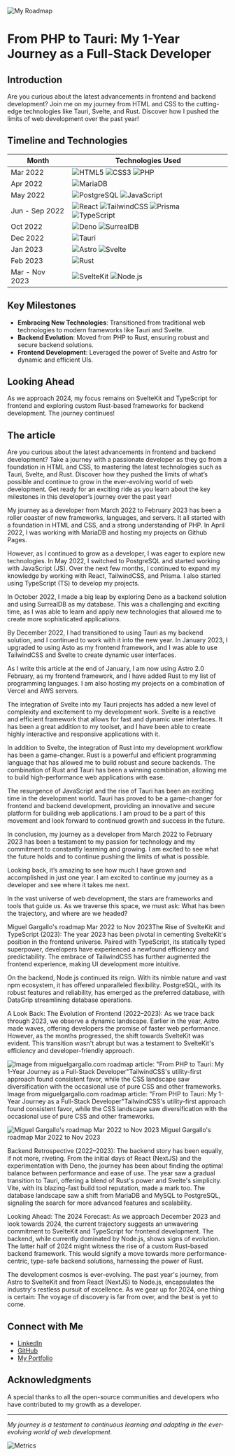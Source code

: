 ![My Roadmap](./assets/roadmap.png)

# From PHP to Tauri: My 1-Year Journey as a Full-Stack Developer

## Introduction
Are you curious about the latest advancements in frontend and backend development? Join me on my journey from HTML and CSS to the cutting-edge technologies like Tauri, Svelte, and Rust. Discover how I pushed the limits of web development over the past year!

## Timeline and Technologies


| Month      | Technologies Used                                                                                                                                                                          |
|------------|--------------------------------------------------------------------------------------------------------------------------------------------------------------------------------------------|
| Mar 2022   | ![HTML5](https://img.shields.io/badge/-HTML5-E34F26?style=for-the-badge&logo=html5&logoColor=white) ![CSS3](https://img.shields.io/badge/-CSS3-1572B6?style=for-the-badge&logo=css3&logoColor=white) ![PHP](https://img.shields.io/badge/-PHP-777BB4?style=for-the-badge&logo=php&logoColor=white) |
| Apr 2022   | ![MariaDB](https://img.shields.io/badge/-MariaDB-003545?style=for-the-badge&logo=mariadb&logoColor=white)                                                                                   |
| May 2022   | ![PostgreSQL](https://img.shields.io/badge/-PostgreSQL-4169E1?style=for-the-badge&logo=postgresql&logoColor=white) ![JavaScript](https://img.shields.io/badge/-JavaScript-F7DF1E?style=for-the-badge&logo=javascript&logoColor=black)                |
| Jun - Sep 2022 | ![React](https://img.shields.io/badge/-React-61DAFB?style=for-the-badge&logo=react&logoColor=black) ![TailwindCSS](https://img.shields.io/badge/-Tailwind_CSS-38B2AC?style=for-the-badge&logo=tailwind-css&logoColor=white) ![Prisma](https://img.shields.io/badge/-Prisma-3982CE?style=for-the-badge&logo=Prisma&logoColor=white) ![TypeScript](https://img.shields.io/badge/-TypeScript-3178C6?style=for-the-badge&logo=typescript&logoColor=white) |
| Oct 2022   | ![Deno](https://img.shields.io/badge/-Deno-000000?style=for-the-badge&logo=deno&logoColor=white) ![SurrealDB](https://img.shields.io/badge/-SurrealDB-5C5C5C?style=for-the-badge&logo=SurrealDB&logoColor=white)                                    |
| Dec 2022   | ![Tauri](https://img.shields.io/badge/-Tauri-FF3E00?style=for-the-badge&logo=Tauri&logoColor=white)                                                                                       |
| Jan 2023   | ![Astro](https://img.shields.io/badge/-Astro-FF5C5C?style=for-the-badge&logo=Astro&logoColor=white) ![Svelte](https://img.shields.io/badge/-Svelte-FF3E00?style=for-the-badge&logo=svelte&logoColor=white)                                         |
| Feb 2023   | ![Rust](https://img.shields.io/badge/-Rust-000000?style=for-the-badge&logo=rust&logoColor=white)                                                                                            |
| Mar - Nov 2023 | ![SvelteKit](https://img.shields.io/badge/-SvelteKit-FF3E00?style=for-the-badge&logo=SvelteKit&logoColor=white) ![Node.js](https://img.shields.io/badge/-Node.js-339933?style=for-the-badge&logo=nodedotjs&logoColor=white) |


## Key Milestones
- **Embracing New Technologies**: Transitioned from traditional web technologies to modern frameworks like Tauri and Svelte.
- **Backend Evolution**: Moved from PHP to Rust, ensuring robust and secure backend solutions.
- **Frontend Development**: Leveraged the power of Svelte and Astro for dynamic and efficient UIs.

## Looking Ahead
As we approach 2024, my focus remains on SvelteKit and TypeScript for frontend and exploring custom Rust-based frameworks for backend development. The journey continues!

## The article

Are you curious about the latest advancements in frontend and backend development? Take a journey with a passionate developer as they go from a foundation in HTML and CSS, to mastering the latest technologies such as Tauri, Svelte, and Rust. Discover how they pushed the limits of what’s possible and continue to grow in the ever-evolving world of web development. Get ready for an exciting ride as you learn about the key milestones in this developer’s journey over the past year!

My journey as a developer from March 2022 to February 2023 has been a roller coaster of new frameworks, languages, and servers. It all started with a foundation in HTML and CSS, and a strong understanding of PHP. In April 2022, I was working with MariaDB and hosting my projects on Github Pages.

However, as I continued to grow as a developer, I was eager to explore new technologies. In May 2022, I switched to PostgreSQL and started working with JavaScript (JS). Over the next few months, I continued to expand my knowledge by working with React, TailwindCSS, and Prisma. I also started using TypeScript (TS) to develop my projects.

In October 2022, I made a big leap by exploring Deno as a backend solution and using SurrealDB as my database. This was a challenging and exciting time, as I was able to learn and apply new technologies that allowed me to create more sophisticated applications.

By December 2022, I had transitioned to using Tauri as my backend solution, and I continued to work with it into the new year. In January 2023, I upgraded to using Asto as my frontend framework, and I was able to use TailwindCSS and Svelte to create dynamic user interfaces.

As I write this article at the end of January, I am now using Astro 2.0 February, as my frontend framework, and I have added Rust to my list of programming languages. I am also hosting my projects on a combination of Vercel and AWS servers.

The integration of Svelte into my Tauri projects has added a new level of complexity and excitement to my development work. Svelte is a reactive and efficient framework that allows for fast and dynamic user interfaces. It has been a great addition to my toolset, and I have been able to create highly interactive and responsive applications with it.

In addition to Svelte, the integration of Rust into my development workflow has been a game-changer. Rust is a powerful and efficient programming language that has allowed me to build robust and secure backends. The combination of Rust and Tauri has been a winning combination, allowing me to build high-performance web applications with ease.

The resurgence of JavaScript and the rise of Tauri has been an exciting time in the development world. Tauri has proved to be a game-changer for frontend and backend development, providing an innovative and secure platform for building web applications. I am proud to be a part of this movement and look forward to continued growth and success in the future.

In conclusion, my journey as a developer from March 2022 to February 2023 has been a testament to my passion for technology and my commitment to constantly learning and growing. I am excited to see what the future holds and to continue pushing the limits of what is possible.

Looking back, it’s amazing to see how much I have grown and accomplished in just one year. I am excited to continue my journey as a developer and see where it takes me next.

In the vast universe of web development, the stars are frameworks and tools that guide us. As we traverse this space, we must ask: What has been the trajectory, and where are we headed?

Miguel Gargallo's roadmap Mar 2022 to Nov 2023The Rise of SvelteKit and TypeScript (2023): The year 2023 has been pivotal in cementing SvelteKit's position in the frontend universe. Paired with TypeScript, its statically typed superpower, developers have experienced a newfound efficiency and predictability. The embrace of TailwindCSS has further augmented the frontend experience, making UI development more intuitive.

On the backend, Node.js continued its reign. With its nimble nature and vast npm ecosystem, it has offered unparalleled flexibility. PostgreSQL, with its robust features and reliability, has emerged as the preferred database, with DataGrip streamlining database operations.

A Look Back: The Evolution of Frontend (2022–2023): As we trace back through 2023, we observe a dynamic landscape. Earlier in the year, Astro made waves, offering developers the promise of faster web performance. However, as the months progressed, the shift towards SvelteKit was evident. This transition wasn't abrupt but was a testament to SvelteKit's efficiency and developer-friendly approach.

![Image from miguelgargallo.com roadmap article: "From PHP to Tauri: My 1-Year Journey as a Full-Stack Developer"TailwindCSS's utility-first approach found consistent favor, while the CSS landscape saw diversification with the occasional use of pure CSS and other frameworks.](first.png)
Image from miguelgargallo.com roadmap article: "From PHP to Tauri: My 1-Year Journey as a Full-Stack Developer"TailwindCSS's utility-first approach found consistent favor, while the CSS landscape saw diversification with the occasional use of pure CSS and other frameworks.

![Miguel Gargallo's roadmap Mar 2022 to Nov 2023](second.png)
Miguel Gargallo's roadmap Mar 2022 to Nov 2023

Backend Retrospective (2022–2023): The backend story has been equally, if not more, riveting. From the initial days of React (NextJS) and the experimentation with Deno, the journey has been about finding the optimal balance between performance and ease of use. The year saw a gradual transition to Tauri, offering a blend of Rust's power and Svelte's simplicity. Vite, with its blazing-fast build tool reputation, made a mark too. The database landscape saw a shift from MariaDB and MySQL to PostgreSQL, signaling the search for more advanced features and scalability.

Looking Ahead: The 2024 Forecast: As we approach December 2023 and look towards 2024, the current trajectory suggests an unwavering commitment to SvelteKit and TypeScript for frontend development. The backend, while currently dominated by Node.js, shows signs of evolution. The latter half of 2024 might witness the rise of a custom Rust-based backend framework. This would signify a move towards more performance-centric, type-safe backend solutions, harnessing the power of Rust.

The development cosmos is ever-evolving. The past year's journey, from Astro to SvelteKit and from React (NextJS) to Node.js, encapsulates the industry's restless pursuit of excellence. As we gear up for 2024, one thing is certain: The voyage of discovery is far from over, and the best is yet to come.

## Connect with Me
- [LinkedIn](#)
- [GitHub](#)
- [My Portfolio](#)

## Acknowledgments
A special thanks to all the open-source communities and developers who have contributed to my growth as a developer.

---

_My journey is a testament to continuous learning and adapting in the ever-evolving world of web development._


![Metrics](https://beta-metrics.lecoq.io/miguelgargallo?template=classic&base.repositories=0&isocalendar=1&languages=1&lines=1&habits=1&notable=1&repositories=1&base=header%2C%20activity%2C%20community%2C%20repositories%2C%20metadata&base.indepth=false&base.hireable=false&base.skip=false&repositories.batch=100&repositories.forks=false&repositories.affiliations=owner&isocalendar=false&isocalendar.duration=full-year&languages=false&languages.ignored=java%2C%20ruby%2C%20Go%2C%20html%2C%20css%2C%20mdx%2C%20md%2C%20txt&languages.limit=8&languages.threshold=0%25&languages.other=true&languages.details=percentage&languages.indepth=false&languages.analysis.timeout=0&languages.analysis.timeout.repositories=0&languages.recent.load=0&languages.recent.days=0&lines=false&lines.sections=base&lines.repositories.limit=10&lines.history.limit=1&lines.delay=0&habits=false&habits.from=200&habits.days=14&habits.facts=true&habits.charts=false&habits.charts.type=classic&habits.trim=false&habits.languages.limit=8&habits.languages.threshold=0%25&repositories=false&repositories.pinned=0&repositories.starred=6&repositories.random=0&repositories.order=featured%2C%20pinned%2C%20starred%2C%20random&notable=false&notable.filter=stars%3A%3E9&notable.from=user&notable.repositories=true&notable.indepth=false&notable.types=commit&notable.self=false&config.timezone=Europe%2FBerlin)
